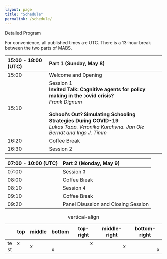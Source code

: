 ```yaml
---
layout: page
title: "Schedule"
permalink: /schedule/
---
```


Detailed Program

For convenience, all published times are UTC. There is a 13-hour break between the two parts of MABS. 

|15:00 - 18:00 (UTC)|Part 1 (Sunday, May 8)|
|:--|:--| 
| 15:00 | Welcome and Opening |
| 15:10 | Session 1 <br/> **Invited Talk: Cognitive agents for policy making in the covid crisis?** <br/> *Frank Dignum* <br/> <br/> **School’s Out? Simulating Schooling Strategies During COVID-19** <br/> *Lukas Tapp, Veronika Kurchyna, Jan Ole Berndt and Ingo J. Timm*|
| 16:20 | Coffee Break |
| 16:30 | Session 2 |

|07:00 - 10:00 (UTC)|Part 2 (Monday, May 9)|
|:--|:--| 
| 07:00 | Session 3 |
| 08:00 | Coffee Break |
| 08:10 | Session 4 |
| 09:10 | Coffee Break |
| 09:20 | Panel Disussion and Closing Session |



<table id="verticalalign">
    <caption>vertical-align</caption>
    <thead>
        <tr>
            <th></th>
            <th>top</th>
            <th>middle</th>
            <th>bottom</th>
            <th>top-right</th>
            <th>middle-right</th>
            <th>bottom-right</th>
        </tr>
    </thead>
    <tbody>
        <tr>
            <td align="left">te<br>st</td>
            <td align="left" valign="top">x</td>
            <td align="left" valign="middle">x</td>
            <td align="left" valign="bottom">x</td>
            <td align="right" valign="top">x</td>
            <td align="right" valign="middle">x</td>
            <td align="right" valign="bottom">x</td>
        </tr>
    </tbody>
</table>
